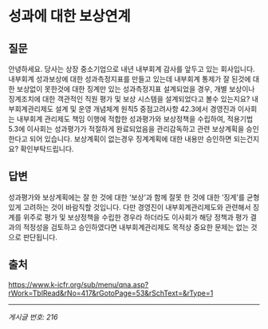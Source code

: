 # 성과에 대한 보상연계

## 질문
안녕하세요.
당사는 상장 중소기업으로 내년 내부회계 감사를 앞두고 있는 회사입니다.
내부회계 성과보상에 대한 성과측정지표를 만들고 있는데
내부회계 통제가 잘 된것에 대한 보상없이 못한것에 대한 징계만 있는 성과측정지표 설계되었을 경우,
개별 보상이나 징계조치에 대한 객관적인 직원 평가 및 보상 시스템을 설계되었다고 볼수 있는지요?
내부회계관리제도 설계 및 운영 개념체계 원칙5 중점고려사항 42.3에서 경영진과 이사회는 내부회계
관리제도 책임 이행에 적합한 성과평가와 보상정책을 수립하여, 적용기법 5.3에 이사회는 성과평가가
적절하게 완료되었음을 관리감독하고 관련 보상계획을 승인한다고 되어 있습니다. 보상계획이 없는경우
징계계획에 대한 내용만 승인하면 되는건지요?
확인부탁드립니다.

## 답변
성과평가와 보상계획에는 잘 한 것에 대한 ‘보상’과 함께 잘못 한 것에 대한 ‘징계’를 균형있게 고려하는 것이 바람직할 것입니다. 다만 경영진이 내부회계관리제도와 관련해서 징계를 위주로 평가 및 보상정책을 수립한 경우라 하더라도 이사회가 해당 정책과 평가 결과의 적정성을 검토하고 승인하였다면 내부회계관리제도 목적상 중요한 문제는 없는 것으로 판단됩니다.

## 출처
https://www.k-icfr.org/sub/menu/qna.asp?rWork=TblRead&rNo=417&rGotoPage=53&rSchText=&rType=1

---
*게시글 번호: 216*
